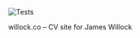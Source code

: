 ![Tests](https://github.com/jameswillock/willock.co/workflows/Tests/badge.svg)

willock.co – CV site for James Willock
